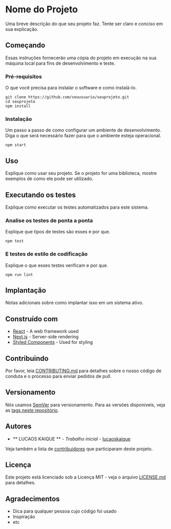 # Nome do Projeto

Uma breve descrição do que seu projeto faz. Tente ser claro e conciso em sua explicação.

## Começando

Essas instruções fornecerão uma cópia do projeto em execução na sua máquina local para fins de desenvolvimento e teste.

### Pré-requisitos

O que você precisa para instalar o software e como instalá-lo.

```
git clone https://github.com/seuusuario/seuprojeto.git
cd seuprojeto
npm install
```

### Instalação

Um passo a passo de como configurar um ambiente de desenvolvimento. Diga o que será necessário fazer para que o ambiente esteja operacional.

```
npm start
```

## Uso

Explique como usar seu projeto. Se o projeto for uma biblioteca, mostre exemplos de como ele pode ser utilizado.

## Executando os testes

Explique como executar os testes automatizados para este sistema.

### Analise os testes de ponta a ponta

Explique que tipos de testes são esses e por que.

```
npm test
```

### E testes de estilo de codificação

Explique o que esses testes verificam e por que.

```
npm run lint
```

## Implantação

Notas adicionais sobre como implantar isso em um sistema ativo.

## Construído com

* [React](https://reactjs.org/) - A web framework used
* [Next.js](https://nextjs.org/) - Server-side rendering
* [Styled Components](https://styled-components.com/) - Used for styling

## Contribuindo

Por favor, leia [CONTRIBUTING.md](https://github.com/seuusuario/seuprojeto/CONTRIBUTING.md) para detalhes sobre o nosso código de conduta e o processo para enviar pedidos de pull.

## Versionamento

Nós usamos [SemVer](http://semver.org/) para versionamento. Para as versões disponíveis, veja as [tags neste repositório](https://github.com/seuusuario/seuprojeto/tags). 

## Autores

* ** LUCAOS KAIQUE ** - *Trabalho inicial* - [lucaoskaique](https://github.com/lucaoskaique)

Veja também a lista de [contribuidores](https://github.com/seuusuario/seuprojeto/contributors) que participaram deste projeto.

## Licença

Este projeto está licenciado sob a Licença MIT - veja o arquivo [LICENSE.md](LICENSE.md) para detalhes.

## Agradecimentos

* Dica para qualquer pessoa cujo código foi usado
* Inspiração
* etc